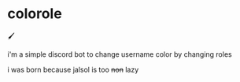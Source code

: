 # colorole

🖌️

i'm a simple discord bot to change username color by changing roles

i was born because jalsol is too ~~non~~ lazy

